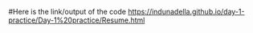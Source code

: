 #Here is the link/output of the code
https://indunadella.github.io/day-1-practice/Day-1%20practice/Resume.html
